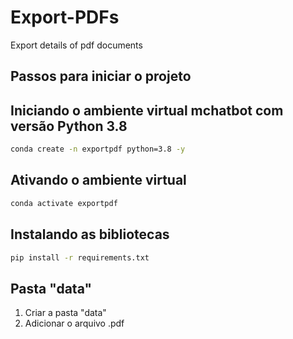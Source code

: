 # Export-PDFs
Export details of pdf documents

## Passos para iniciar o projeto

## Iniciando o ambiente virtual mchatbot com versão Python 3.8
```zsh
conda create -n exportpdf python=3.8 -y
```

## Ativando o ambiente virtual
```zsh
conda activate exportpdf
```

## Instalando as bibliotecas
```zsh
pip install -r requirements.txt
```

## Pasta "data"
1. Criar a pasta "data"
2. Adicionar o arquivo .pdf